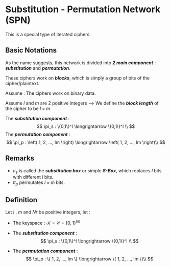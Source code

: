 # Substitution - Permutation Network (SPN)

This is a special type of iterated ciphers.

## Basic Notations

As the name suggests, this network is divided into ***2 main component*** : ***substitution*** and ***permutation***.

These ciphers work on ***blocks***, which is simply a group of bits of the cipher/plaintext.

Assume : The ciphers work on binary data.

Assume $l$ and $m$ are 2 positive integers --> We define the ***block length*** of the cipher to be $l\times m$

The ***substitution component*** :
$$
\pi_s : \{0,1\}^l \longrightarrow \{0,1\}^l \\
$$
The ***permutation component*** :
$$
\pi_p : \left( 1, 2, ..., lm \right) \longrightarrow \left( 1, 2, ..., lm \right)\\
$$

## Remarks

+ $\pi_s$ is called the ***substitution box*** or simple ***S-Box***, which replaces $l$ bits with different $l$ bits.
+ $\pi_p$ permutates $l \times m$ bits.

## Definition

Let $l$ , $m$ and $Nr$ be positive integers, let :

+ The keyspace : $\mathscr{K} = \mathscr{C} = \{0, 1\}^{lm}$

+ The ***substitution component*** :
$$
\pi_s : \{0,1\}^l \longrightarrow \{0,1\}^l \\
$$

+ The ***permutation component*** :
  $$
  \pi_p : \{ 1, 2, ..., lm \} \longrightarrow \{ 1, 2, ..., lm \}\\
  $$
  

